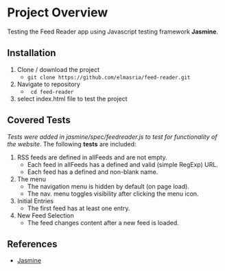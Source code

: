 # Project Overview

Testing the Feed Reader app using Javascript testing framework **Jasmine**.

## Installation

1. Clone / download the project
    * ``` git clone https://github.com/elmasria/feed-reader.git ```
2. Navigate to repository
    * ``` cd feed-reader```
3. select index.html file to test the project

## Covered Tests

*Tests were added in jasmine/spec/feedreader.js to test for functionality of the website*. The following **tests** are included:

1. RSS feeds are defined in allFeeds and are not empty.
    * Each feed in allFeeds has a defined and valid (simple RegExp) URL.
    * Each feed has a defined and non-blank name.
2. The menu
    * The navigation menu is hidden by default (on page load).
    * The nav. menu toggles visibility after clicking the menu icon.
3. Initial Entries
    * The first feed has at least one entry.
4. New Feed Selection
    * The feed changes content after a new feed is loaded.

## References

* [Jasmine](http://jasmine.github.io/)